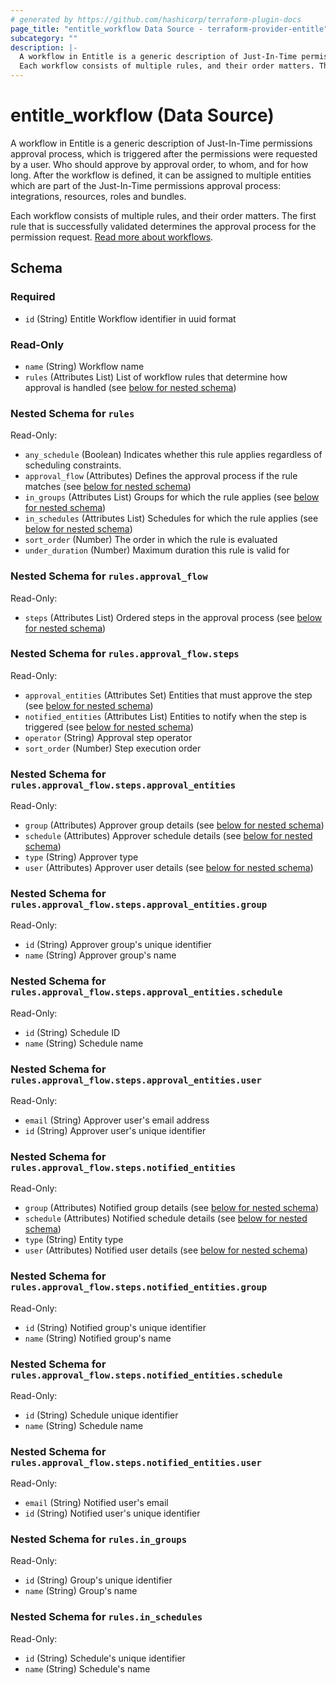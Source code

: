 ```yaml
---
# generated by https://github.com/hashicorp/terraform-plugin-docs
page_title: "entitle_workflow Data Source - terraform-provider-entitle"
subcategory: ""
description: |-
  A workflow in Entitle is a generic description of Just-In-Time permissions approval process, which is triggered after the permissions were requested by a user. Who should approve by approval order, to whom, and for how long. After the workflow is defined, it can be assigned to multiple entities which are part of the Just-In-Time permissions approval process: integrations, resources, roles and bundles.
  Each workflow consists of multiple rules, and their order matters. The first rule that is successfully validated determines the approval process for the permission request. Read more about workflows https://docs.beyondtrust.com/entitle/docs/approval-workflows.
---
```


# entitle_workflow (Data Source)

A workflow in Entitle is a generic description of Just-In-Time permissions approval process, which is triggered after the permissions were requested by a user. Who should approve by approval order, to whom, and for how long. After the workflow is defined, it can be assigned to multiple entities which are part of the Just-In-Time permissions approval process: integrations, resources, roles and bundles.

Each workflow consists of multiple rules, and their order matters. The first rule that is successfully validated determines the approval process for the permission request. [Read more about workflows](https://docs.beyondtrust.com/entitle/docs/approval-workflows).



<!-- schema generated by tfplugindocs -->
## Schema

### Required

- `id` (String) Entitle Workflow identifier in uuid format

### Read-Only

- `name` (String) Workflow name
- `rules` (Attributes List) List of workflow rules that determine how approval is handled (see [below for nested schema](#nestedatt--rules))

<a id="nestedatt--rules"></a>
### Nested Schema for `rules`

Read-Only:

- `any_schedule` (Boolean) Indicates whether this rule applies regardless of scheduling constraints.
- `approval_flow` (Attributes) Defines the approval process if the rule matches (see [below for nested schema](#nestedatt--rules--approval_flow))
- `in_groups` (Attributes List) Groups for which the rule applies (see [below for nested schema](#nestedatt--rules--in_groups))
- `in_schedules` (Attributes List) Schedules for which the rule applies (see [below for nested schema](#nestedatt--rules--in_schedules))
- `sort_order` (Number) The order in which the rule is evaluated
- `under_duration` (Number) Maximum duration this rule is valid for

<a id="nestedatt--rules--approval_flow"></a>
### Nested Schema for `rules.approval_flow`

Read-Only:

- `steps` (Attributes List) Ordered steps in the approval process (see [below for nested schema](#nestedatt--rules--approval_flow--steps))

<a id="nestedatt--rules--approval_flow--steps"></a>
### Nested Schema for `rules.approval_flow.steps`

Read-Only:

- `approval_entities` (Attributes Set) Entities that must approve the step (see [below for nested schema](#nestedatt--rules--approval_flow--steps--approval_entities))
- `notified_entities` (Attributes List) Entities to notify when the step is triggered (see [below for nested schema](#nestedatt--rules--approval_flow--steps--notified_entities))
- `operator` (String) Approval step operator
- `sort_order` (Number) Step execution order

<a id="nestedatt--rules--approval_flow--steps--approval_entities"></a>
### Nested Schema for `rules.approval_flow.steps.approval_entities`

Read-Only:

- `group` (Attributes) Approver group details (see [below for nested schema](#nestedatt--rules--approval_flow--steps--approval_entities--group))
- `schedule` (Attributes) Approver schedule details (see [below for nested schema](#nestedatt--rules--approval_flow--steps--approval_entities--schedule))
- `type` (String) Approver type
- `user` (Attributes) Approver user details (see [below for nested schema](#nestedatt--rules--approval_flow--steps--approval_entities--user))

<a id="nestedatt--rules--approval_flow--steps--approval_entities--group"></a>
### Nested Schema for `rules.approval_flow.steps.approval_entities.group`

Read-Only:

- `id` (String) Approver group's unique identifier
- `name` (String) Approver group's name


<a id="nestedatt--rules--approval_flow--steps--approval_entities--schedule"></a>
### Nested Schema for `rules.approval_flow.steps.approval_entities.schedule`

Read-Only:

- `id` (String) Schedule ID
- `name` (String) Schedule name


<a id="nestedatt--rules--approval_flow--steps--approval_entities--user"></a>
### Nested Schema for `rules.approval_flow.steps.approval_entities.user`

Read-Only:

- `email` (String) Approver user's email address
- `id` (String) Approver user's unique identifier



<a id="nestedatt--rules--approval_flow--steps--notified_entities"></a>
### Nested Schema for `rules.approval_flow.steps.notified_entities`

Read-Only:

- `group` (Attributes) Notified group details (see [below for nested schema](#nestedatt--rules--approval_flow--steps--notified_entities--group))
- `schedule` (Attributes) Notified schedule details (see [below for nested schema](#nestedatt--rules--approval_flow--steps--notified_entities--schedule))
- `type` (String) Entity type
- `user` (Attributes) Notified user details (see [below for nested schema](#nestedatt--rules--approval_flow--steps--notified_entities--user))

<a id="nestedatt--rules--approval_flow--steps--notified_entities--group"></a>
### Nested Schema for `rules.approval_flow.steps.notified_entities.group`

Read-Only:

- `id` (String) Notified group's unique identifier
- `name` (String) Notified group's name


<a id="nestedatt--rules--approval_flow--steps--notified_entities--schedule"></a>
### Nested Schema for `rules.approval_flow.steps.notified_entities.schedule`

Read-Only:

- `id` (String) Schedule unique identifier
- `name` (String) Schedule name


<a id="nestedatt--rules--approval_flow--steps--notified_entities--user"></a>
### Nested Schema for `rules.approval_flow.steps.notified_entities.user`

Read-Only:

- `email` (String) Notified user's email
- `id` (String) Notified user's unique identifier





<a id="nestedatt--rules--in_groups"></a>
### Nested Schema for `rules.in_groups`

Read-Only:

- `id` (String) Group's unique identifier
- `name` (String) Group's name


<a id="nestedatt--rules--in_schedules"></a>
### Nested Schema for `rules.in_schedules`

Read-Only:

- `id` (String) Schedule's unique identifier
- `name` (String) Schedule's name
